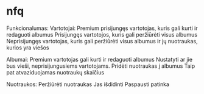 nfq
===

Funkcionalumas:
Vartotojai:
  Premium prisijungęs vartotojas, kuris gali kurti ir redaguoti albumus
  Prisijungęs vartotojos, kuris gali peržiūrėti visus albumus
  Neprisijungęs vartotojas, kuris gali peržiūrėti visus albumus ir jų nuotraukas, kurios yra viešos
  
Albumai:
  Premium vartotojas gali kurti ir redaguoti albumus
  Nustatyti ar jie bus vieši, neprisijungusiems vartotojams.
  Pridėti nuotraukas į albumus
  Taip pat atvaziduojamas nuotraukų skaičius
  
Nuotraukos:
  Peržiūrėti nuotraukas
  Jas išdidinti
  Paspausti patinka
  
